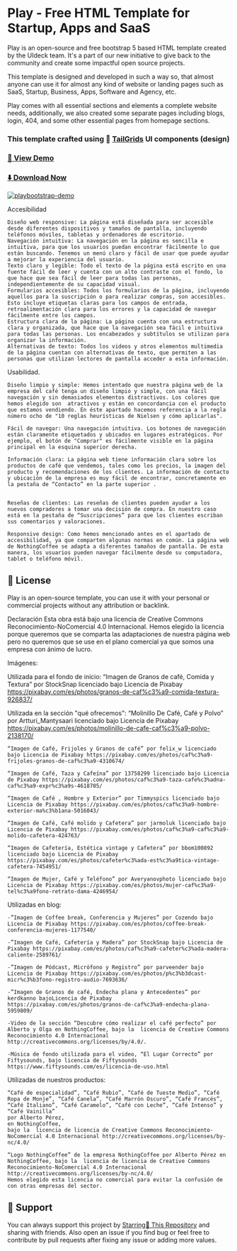 # Play - Free HTML Template for Startup, Apps and SaaS

Play is an open-source and free bootstrap 5 based HTML template created by the UIdeck team. It's a part of our new initiative to give back to the community and create some impactful open source projects.

This template is designed and developed in such a way so, that almost anyone can use it for almost any kind of website or landing pages such as SaaS, Startup, Business, Apps, Software and Agency, etc.

Play comes with all essential sections and elements a complete website needs, additionally, we also created some separate pages including blogs, login, 404, and some other essential pages from homepage sections.

### This template crafted using 🥞 [TailGrids](https://tailgrids.com/) UI components (design)


### [🚀 View Demo](https://preview.uideck.com/items/play-bootstrap/)

### [⬇️ Download Now](https://links.uideck.com/play-bootstrap-download)

[![playbootstrap-demo](https://uideck.com/wp-content/uploads/2021/09/play-bootstrap.jpg)](https://preview.uideck.com/items/play-bootstrap/)

Accesibilidad

    Diseño web responsive: La página está diseñada para ser accesible desde diferentes dispositivos y tamaños de pantalla, incluyendo teléfonos móviles, tabletas y ordenadores de escritorio.
    Navegación intuitiva: La navegación en la página es sencilla e intuitiva, para que los usuarios puedan encontrar fácilmente lo que están buscando. Tenemos un menú claro y fácil de usar que puede ayudar a mejorar la experiencia del usuario.
    Texto claro y legible: Todo el texto de la página está escrito en una fuente fácil de leer y cuenta con un alto contraste con el fondo, lo que hace que sea fácil de leer para todas las personas, independientemente de su capacidad visual.
    Formularios accesibles: Todos los formularios de la página, incluyendo aquellos para la suscripción o para realizar compras, son accesibles. Esto incluye etiquetas claras para los campos de entrada, retroalimentación clara para los errores y la capacidad de navegar fácilmente entre los campos.
    Estructura clara de la página: La página cuenta con una estructura clara y organizada, que hace que la navegación sea fácil e intuitiva para todas las personas. Los encabezados y subtítulos se utilizan para organizar la información.
    Alternativas de texto: Todos los videos y otros elementos multimedia de la página cuentan con alternativas de texto, que permiten a las personas que utilizan lectores de pantalla acceder a esta información.


Usabilidad.

    Diseño limpio y simple: Hemos intentado que nuestra página web de la empresa del café tenga un diseño limpio y simple, con una fácil navegación y sin demasiados elementos distractivos. Los colores que hemos elegido son  atractivos y están en concordancia con el producto que estamos vendiendo. En éste apartado hacemos referencia a la regla número ocho de "10 reglas heurísticas de Nielsen y cómo aplicarlas".

    Fácil de navegar: Una navegación intuitiva. Los botones de navegación están claramente etiquetados y ubicados en lugares estratégicos. Por ejemplo, el botón de "Comprar" es fácilmente visible en la página principal en la esquina superior derecha.

    Información clara: La página web tiene información clara sobre los productos de café que vendemos, tales como los precios, la imagen del producto y recomendaciones de los clientes. La información de contacto y ubicación de la empresa es muy fácil de encontrar, concretamente en la pestaña de “Contacto” en la parte superior .


    Reseñas de clientes: Las reseñas de clientes pueden ayudar a los nuevos compradores a tomar una decisión de compra. En nuestro caso está en la pestaña de “Suscripciones” para que los clientes escriban sus comentarios y valoraciones.

    Responsive design: Como hemos mencionado antes en el apartado de accesibilidad, ya que comparten algunas normas en común. La página web de NothingCoffee se adapta a diferentes tamaños de pantalla. De esta manera, los usuarios pueden navegar fácilmente desde su computadora, tablet o teléfono móvil.



## 📃 License
Play is an open-source template, you can use it with your personal or commercial projects without any attribution or backlink.

Declaración 
Esta obra está bajo una licencia de Creative Commons Reconocimiento-NoComercial 4.0 Internacional.
Hemos elegido la licencia porque queremos que se comparta las adaptaciones de nuestra página web pero no queremos que se use en el plano comercial ya que somos una empresa con ánimo de lucro.

Imágenes:

Utilizada para el fondo de inicio:
	“Imagen de Granos de café, Comida y Textura” por StockSnap licenciado bajo Licencia de Pixabay https://pixabay.com/es/photos/granos-de-caf%c3%a9-comida-textura-926837/

Utilizada en la sección "qué ofrecemos":
	“Molinillo De Café, Café y Polvo” por Artturi_Mantysaari licenciado bajo Licencia de Pixabay https://pixabay.com/es/photos/molinillo-de-cafe-caf%c3%a9-polvo-2138170/ 

	“Imagen de Café, Frijoles y Granos de café” por felix_w licenciado bajo Licencia de Pixabay https://pixabay.com/es/photos/caf%c3%a9-frijoles-granos-de-caf%c3%a9-4310674/ 

	“Imagen de Café, Taza y Cafeína” por 13758299 licenciado bajo Licencia de Pixabay https://pixabay.com/es/photos/caf%c3%a9-taza-cafe%c3%adna-caf%c3%a9-expr%c3%a9s-4618705/ 

    “Imagen de Café , Hombre y Exterior” por Timmyspics licenciado bajo Licencia de Pixabay https://pixabay.com/es/photos/caf%c3%a9-hombre-exterior-ma%c3%b1ana-5016043/ 

	“Imagen de Café, Café molido y Cafetera” por jarmoluk licenciado bajo Licencia de Pixabay https://pixabay.com/es/photos/caf%c3%a9-caf%c3%a9-molido-cafetera-424763/ 

	“Imagen de Cafetería, Estética vintage y Cafetera” por bbom100892 licenciado bajo Licencia de Pixabay https://pixabay.com/es/photos/cafeter%c3%ada-est%c3%a9tica-vintage-cafetera-7454951/ 

	“Imagen de Mujer, Café y Teléfono” por Averyanovphoto licenciado bajo Licencia de Pixabay https://pixabay.com/es/photos/mujer-caf%c3%a9-tel%c3%a9fono-retrato-dama-4246954/ 

Utilizadas en blog:

    -”Imagen de Coffee break, Conferencia y Mujeres” por Cozendo bajo Licencia de Pixabay https://pixabay.com/es/photos/coffee-break-conferencia-mujeres-1177540/ 

	-”Imagen de Café, Cafetería y Madera” por StockSnap bajo Licencia de Pixabay https://pixabay.com/es/photos/caf%c3%a9-cafeter%c3%ada-madera-caliente-2589761/ 

	-”Imagen de Pódcast, Micrófono y Registro” por parveender bajo Licencia de Pixabay https://pixabay.com/es/photos/p%c3%b3dcast-micr%c3%b3fono-registro-audio-7693636/ 
    
    -”Imagen de Granos de café, Endecha plana y Antecedentes” por kerdkanno bajoLicencia de Pixabay https://pixabay.com/es/photos/granos-de-caf%c3%a9-endecha-plana-5959809/ 

	-Video de la sección “Descubre cómo realizar el café perfecto” por Alberto y Olga en NothingCoffee, bajo la  licencia de Creative Commons Reconocimiento 4.0 Internacional http://creativecommons.org/licenses/by/4.0/.
	
    -Música de fondo utilizada para el video, “El Lugar Correcto” por Fiftysounds, bajo licencia de Fiftysounds https://www.fiftysounds.com/es/licencia-de-uso.html

Utilizadas de nuestros productos: 

    “Café de especialidad”, “Café Rubio”, “Café de Tueste Medio”, “Café Ropa de Monje”, “Café Canela”, “Café Marrón Oscuro”, “Café Francés”, “Café Italiano”, “Café Caramelo”, “Café con Leche”, “Café Intenso” y  “Café Vainilla”
    por Alberto Pérez, 
    en NothingCoffee, 
    bajo la  licencia de licencia de Creative Commons Reconocimiento-NoComercial 4.0 Internacional http://creativecommons.org/licenses/by-nc/4.0/

    “Logo NothingCoffee” de la empresa NothingCoffee por Alberto Pérez en NothingCoffee, bajo la  licencia de licencia de Creative Commons Reconocimiento-NoComercial 4.0 Internacional http://creativecommons.org/licenses/by-nc/4.0/ 
    Hemos elegido esta licencia no comercial para evitar la confusión de con otras empresas del sector.

## 💙 Support
You can always support this project by [Starring🌟 This Repository](https://github.com/VersusCodeX/NothingCoffee.git) 
and sharing with friends. Also open an issue if you find bug or feel free to contribute by pull requests after fixing any issue or adding more values.
